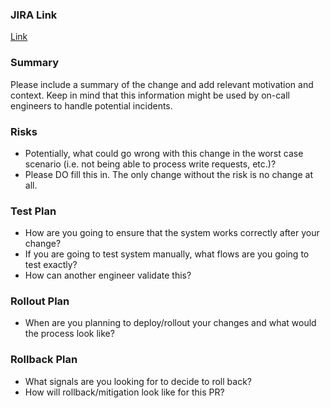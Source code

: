 ### JIRA Link

[Link](https://project44.atlassian.net/browse/XXXX)

### Summary
Please include a summary of the change and add relevant motivation and context. Keep in mind that this information might be used by on-call engineers to handle potential incidents.

### Risks

- Potentially, what could go wrong with this change in the worst case scenario (i.e. not being able to process write requests, etc.)?
- Please DO fill this in. The only change without the risk is no change at all.

### Test Plan

- How are you going to ensure that the system works correctly after your change?
- If you are going to test system manually, what flows are you going to test exactly?
- How can another engineer validate this?

### Rollout Plan

- When are you planning to deploy/rollout your changes and what would the process look like?

### Rollback Plan

- What signals are you looking for to decide to roll back?
- How will rollback/mitigation look like for this PR?